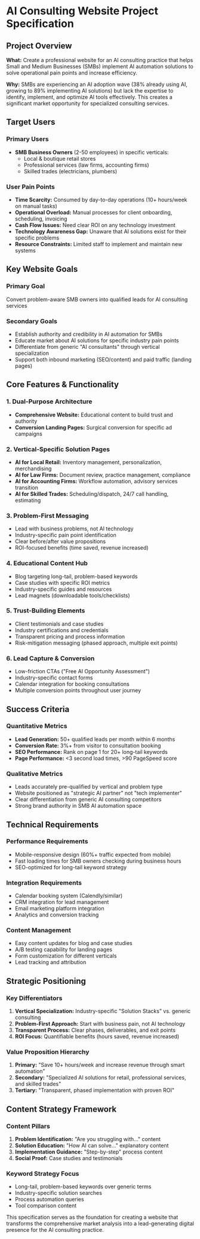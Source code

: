 # AI Consulting Website Project Specification

## Project Overview

**What:** Create a professional website for an AI consulting practice that helps Small and Medium Businesses (SMBs) implement AI automation solutions to solve operational pain points and increase efficiency.

**Why:** SMBs are experiencing an AI adoption wave (38% already using AI, growing to 89% implementing AI solutions) but lack the expertise to identify, implement, and optimize AI tools effectively. This creates a significant market opportunity for specialized consulting services.

## Target Users

### Primary Users
- **SMB Business Owners** (2-50 employees) in specific verticals:
  - Local & boutique retail stores
  - Professional services (law firms, accounting firms)  
  - Skilled trades (electricians, plumbers)

### User Pain Points
- **Time Scarcity:** Consumed by day-to-day operations (10+ hours/week on manual tasks)
- **Operational Overload:** Manual processes for client onboarding, scheduling, invoicing
- **Cash Flow Issues:** Need clear ROI on any technology investment
- **Technology Awareness Gap:** Unaware that AI solutions exist for their specific problems
- **Resource Constraints:** Limited staff to implement and maintain new systems

## Key Website Goals

### Primary Goal
Convert problem-aware SMB owners into qualified leads for AI consulting services

### Secondary Goals
- Establish authority and credibility in AI automation for SMBs
- Educate market about AI solutions for specific industry pain points
- Differentiate from generic "AI consultants" through vertical specialization
- Support both inbound marketing (SEO/content) and paid traffic (landing pages)

## Core Features & Functionality

### 1. Dual-Purpose Architecture
- **Comprehensive Website:** Educational content to build trust and authority
- **Conversion Landing Pages:** Surgical conversion for specific ad campaigns

### 2. Vertical-Specific Solution Pages
- **AI for Local Retail:** Inventory management, personalization, merchandising
- **AI for Law Firms:** Document review, practice management, compliance
- **AI for Accounting Firms:** Workflow automation, advisory services transition
- **AI for Skilled Trades:** Scheduling/dispatch, 24/7 call handling, estimating

### 3. Problem-First Messaging
- Lead with business problems, not AI technology
- Industry-specific pain point identification
- Clear before/after value propositions
- ROI-focused benefits (time saved, revenue increased)

### 4. Educational Content Hub
- Blog targeting long-tail, problem-based keywords
- Case studies with specific ROI metrics
- Industry-specific guides and resources
- Lead magnets (downloadable tools/checklists)

### 5. Trust-Building Elements
- Client testimonials and case studies
- Industry certifications and credentials
- Transparent pricing and process information
- Risk-mitigation messaging (phased approach, multiple exit points)

### 6. Lead Capture & Conversion
- Low-friction CTAs ("Free AI Opportunity Assessment")
- Industry-specific contact forms
- Calendar integration for booking consultations
- Multiple conversion points throughout user journey

## Success Criteria

### Quantitative Metrics
- **Lead Generation:** 50+ qualified leads per month within 6 months
- **Conversion Rate:** 3%+ from visitor to consultation booking
- **SEO Performance:** Rank on page 1 for 20+ long-tail keywords
- **Page Performance:** <3 second load times, >90 PageSpeed score

### Qualitative Metrics
- Leads accurately pre-qualified by vertical and problem type
- Website positioned as "strategic AI partner" not "tech implementer"
- Clear differentiation from generic AI consulting competitors
- Strong brand authority in SMB AI automation space

## Technical Requirements

### Performance Requirements
- Mobile-responsive design (60%+ traffic expected from mobile)
- Fast loading times for SMB owners checking during business hours
- SEO-optimized for long-tail keyword strategy

### Integration Requirements
- Calendar booking system (Calendly/similar)
- CRM integration for lead management
- Email marketing platform integration
- Analytics and conversion tracking

### Content Management
- Easy content updates for blog and case studies
- A/B testing capability for landing pages
- Form customization for different verticals
- Lead tracking and attribution

## Strategic Positioning

### Key Differentiators
1. **Vertical Specialization:** Industry-specific "Solution Stacks" vs. generic consulting
2. **Problem-First Approach:** Start with business pain, not AI technology
3. **Transparent Process:** Clear phases, deliverables, and exit points
4. **ROI Focus:** Quantifiable benefits (hours saved, revenue increased)

### Value Proposition Hierarchy
1. **Primary:** "Save 10+ hours/week and increase revenue through smart automation"
2. **Secondary:** "Specialized AI solutions for retail, professional services, and skilled trades"  
3. **Tertiary:** "Transparent, phased implementation with proven ROI"

## Content Strategy Framework

### Content Pillars
1. **Problem Identification:** "Are you struggling with..." content
2. **Solution Education:** "How AI can solve..." explanatory content  
3. **Implementation Guidance:** "Step-by-step" process content
4. **Social Proof:** Case studies and testimonials

### Keyword Strategy Focus
- Long-tail, problem-based keywords over generic terms
- Industry-specific solution searches
- Process automation queries
- Tool comparison content

This specification serves as the foundation for creating a website that transforms the comprehensive market analysis into a lead-generating digital presence for the AI consulting practice.
